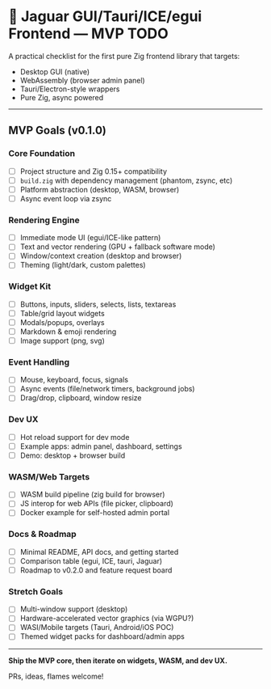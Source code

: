 # 🐆 Jaguar GUI/Tauri/ICE/egui Frontend — MVP TODO

A practical checklist for the first pure Zig frontend library that targets:

* Desktop GUI (native)
* WebAssembly (browser admin panel)
* Tauri/Electron-style wrappers
* Pure Zig, async powered

---

## MVP Goals (v0.1.0)

### Core Foundation

* [ ] Project structure and Zig 0.15+ compatibility
* [ ] `build.zig` with dependency management (phantom, zsync, etc)
* [ ] Platform abstraction (desktop, WASM, browser)
* [ ] Async event loop via zsync

### Rendering Engine

* [ ] Immediate mode UI (egui/ICE-like pattern)
* [ ] Text and vector rendering (GPU + fallback software mode)
* [ ] Window/context creation (desktop and browser)
* [ ] Theming (light/dark, custom palettes)

### Widget Kit

* [ ] Buttons, inputs, sliders, selects, lists, textareas
* [ ] Table/grid layout widgets
* [ ] Modals/popups, overlays
* [ ] Markdown & emoji rendering
* [ ] Image support (png, svg)

### Event Handling

* [ ] Mouse, keyboard, focus, signals
* [ ] Async events (file/network timers, background jobs)
* [ ] Drag/drop, clipboard, window resize

### Dev UX

* [ ] Hot reload support for dev mode
* [ ] Example apps: admin panel, dashboard, settings
* [ ] Demo: desktop + browser build

### WASM/Web Targets

* [ ] WASM build pipeline (zig build for browser)
* [ ] JS interop for web APIs (file picker, clipboard)
* [ ] Docker example for self-hosted admin portal

### Docs & Roadmap

* [ ] Minimal README, API docs, and getting started
* [ ] Comparison table (egui, ICE, tauri, Jaguar)
* [ ] Roadmap to v0.2.0 and feature request board

### Stretch Goals

* [ ] Multi-window support (desktop)
* [ ] Hardware-accelerated vector graphics (via WGPU?)
* [ ] WASI/Mobile targets (Tauri, Android/iOS POC)
* [ ] Themed widget packs for dashboard/admin apps

---

**Ship the MVP core, then iterate on widgets, WASM, and dev UX.**

PRs, ideas, flames welcome!

